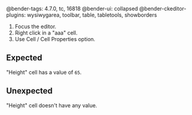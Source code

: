 @bender-tags: 4.7.0, tc, 16818
@bender-ui: collapsed
@bender-ckeditor-plugins: wysiwygarea, toolbar, table, tabletools, showborders

1. Focus the editor.
1. Right click in a "aaa" cell.
1. Use Cell / Cell Properties option.

## Expected

"Height" cell has a value of `65`.

## Unexpected

"Height" cell doesn't have any value.